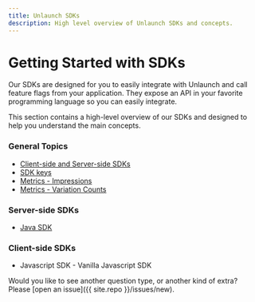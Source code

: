 ```yaml
---
title: Unlaunch SDKs
description: High level overview of Unlaunch SDKs and concepts.
---
```


# Getting Started with SDKs

Our SDKs are designed for you to easily integrate with Unlaunch and call feature flags from your application. They expose an API in your favorite programming language so you can easily integrate.

 This section contains a high-level overview of our SDKs and designed to help you understand the main concepts. 

### General Topics
 - [Client-side and Server-side SDKs](client-vs-server-side-sdks)
 - [SDK keys](sdk-keys)
 - [Metrics - Impressions](metrics-impressions)
 - [Metrics - Variation Counts](metrics-variationcounts)

### Server-side SDKs
- [Java SDK](java-sdk)

### Client-side SDKs
- Javascript SDK - Vanilla Javascript SDK

Would you like to see another question type, or another kind of extra? Please
[open an issue]({{ site.repo }}/issues/new).

